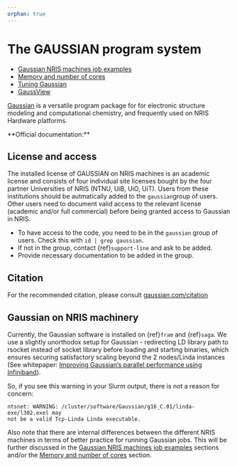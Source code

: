 ```yaml
---
orphan: true
---
```


# The GAUSSIAN program system

* [Gaussian NRIS machines job examples](gaussian_job_example.md)
* [Memory and number of cores](gaussian_resources.md)
* [Tuning Gaussian](gaussian_tuning.md)
* [GaussView](gaussview.md)

[Gaussian](http://gaussian.com/) is a versatile program package for for electronic structure modeling and computational chemistry, and frequently used on NRIS Hardware platforms. 
<p>
**Official documentation:** <http://gaussian.com/man>

## License and access

The installed license of GAUSSIAN on NRIS machines is an academic license and consists of four individual site licenses bought by the four partner Universities of NRIS (NTNU, UiB, UiO, UiT). Users from these institutions should be autmatically added to the `gaussian`group of users. Other users need to document valid access to the relevant license (academic and/or full commercial) before being granted access to Gaussian in NRIS.

- To have access to the code, you need to be in the `gaussian` group of
  users. Check this with `id | grep gaussian`. 
- If not in the group, contact {ref}`support-line` and ask to be added.
- Provide necessary documentation to be added in the group. 

## Citation

For the recommended citation, please consult [gaussian.com/citation](https://gaussian.com/citation/)


## Gaussian on NRIS machinery

Currently, the Gaussian software is installed on {ref}`fram` and {ref}`saga`. We use a slightly unorthodox setup for Gaussian - redirecting LD library path to rsocket instead of socket library before loading and starting binaries, which ensures securing satisfactory scaling beyond the 2 nodes/Linda instances (See whitepaper: [Improving Gaussian’s parallel performance using Infiniband](gaussianoverib.pdf)).

So, if you see this warning in your Slurm output, there is not a reason for concern:
```text
ntsnet: WARNING: /cluster/software/Gaussian/g16_C.01/linda-exe/l302.exel may
not be a valid Tcp-Linda Linda executable.
```

Also note that there are internal differences between the different NRIS machines in terms of better practice for running Gaussian jobs. This will be further discussed in the [Gaussian NRIS machines job examples](gaussian_job_example.md) sections and/or the [Memory and number of cores](gaussian_resources.md) section.
